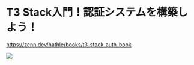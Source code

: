 # T3 Stack入門！認証システムを構築しよう！

https://zenn.dev/hathle/books/t3-stack-auth-book

![](https://res.cloudinary.com/dhaciqd0v/image/upload/v1698386860/LINE/youtube_luy3uk.png)
